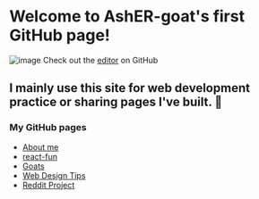<link rel="icon" type="image/png" class="logo" href="my%20art%20logo.png" sizes="16x16">

# Welcome to AshER-goat's first GitHub page!
![image](https://asher-goat.github.io/my&#32;art&#32;logo.png)
Check out the [editor](https://github.com/AshER-goat/) on GitHub

## I mainly use this site for web development practice or sharing pages I've built. 🙂
### My GitHub pages
- [About me](https://asher-goat.github.io/About_Me/)
- [react-fun](https://asher-goat.github.io/react-fun/)
- [Goats](https://asher-goat.github.io/Goats/)
- [Web Design Tips](https://asher-goat.github.io/Web-Design-Tips/)
- [Reddit Project](https://asher-goat.github.io/codecademy_reddit_project/)
